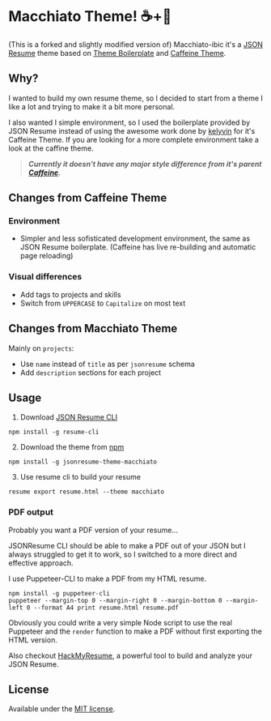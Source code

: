 # Macchiato Theme! ☕️+🥛

(This is a forked and slightly modified version of) Macchiato-ibic it's a [JSON Resume](https://jsonresume.org/) theme based on [Theme Boilerplate](https://github.com/jsonresume/jsonresume-theme-boilerplate) and [Caffeine Theme](https://github.com/kelyvin/jsonresume-theme-caffeine).

## Why?

I wanted to build my own resume theme, so I decided to start from a theme I like a lot and trying to make it a bit more personal.

I also wanted I simple environment, so I used the boilerplate provided by JSON Resume instead of using the awesome work done by [kelyvin](https://github.com/kelyvin/) for it's Caffeine Theme. If you are looking for a more complete environment take a look at the caffine theme.


> ***Currently it doesn't have any major style difference from it's parent [Caffeine](https://github.com/kelyvin/jsonresume-theme-caffeine).***


## Changes from Caffeine Theme

### Environment

- Simpler and less sofisticated development environment, the same as JSON Resume boilerplate. (Caffeine has live re-building and automatic page reloading)


### Visual differences

- Add tags to projects and skills
- Switch from `UPPERCASE` to `Capitalize` on most text

## Changes from Macchiato Theme

Mainly on `projects`:

- Use `name` instead of `title` as per `jsonresume` schema
- Add `description` sections for each project

## Usage

1. Download [JSON Resume CLI](https://jsonresume.org/)
  ```
  npm install -g resume-cli
  ```

2. Download the theme from [npm](https://www.npmjs.com/)
  ```
  npm install -g jsonresume-theme-macchiato
  ```

3. Use resume cli to build your resume
  ```
  resume export resume.html --theme macchiato
  ```

### PDF output

Probably you want a PDF version of your resume...

JSONResume CLI should be able to make a PDF out of your JSON but I always struggled to get it to work,
so I switched to a more direct and effective approach.

I use Puppeteer-CLI to make a PDF from my HTML resume.

```
npm install -g puppeteer-cli
puppeteer --margin-top 0 --margin-right 0 --margin-bottom 0 --margin-left 0 --format A4 print resume.html resume.pdf
```

Obviously you could write a very simple Node script to use the real Puppeteer and the `render` function to make a PDF without first exporting the HTML version.

Also checkout [HackMyResume](), a powerful tool to build and analyze your JSON Resume.


## License

Available under the [MIT license](http://mths.be/mit).

